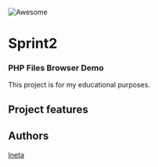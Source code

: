 ![Awesome](https://cdn.rawgit.com/sindresorhus/awesome/d7305f38d29fed78fa85652e3a63e154dd8e8829/media/badge.svg)

# Sprint2
### PHP Files Browser Demo

This project is for my educational purposes.


## Project features



## Authors
[Ineta](https://github.com/InetaVei)